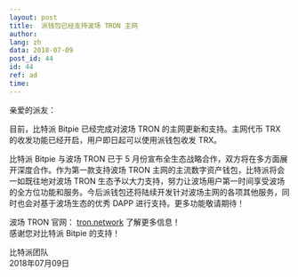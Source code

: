 ```yaml
---
layout: post
title:  派钱包已经支持波场 TRON 主网
author: 
lang: zh
data: 2018-07-09
post_id: 44
id: 44
ref: ad
time: 
---
```


亲爱的派友：

目前，比特派 Bitpie 已经完成对波场 TRON 的主网更新和支持。主网代币 TRX 的收发功能已经开启，用户即日起可以使用派钱包收发 TRX。

比特派 Bitpie 与波场 TRON 已于 5 月份宣布全生态战略合作，双方将在多方面展开深度合作。作为第一款支持波场 TRON 主网的主流数字资产钱包，比特派将会一如既往地对波场 TRON 生态予以大力支持，努力让波场用户第一时间享受波场的全方位功能和服务。今后派钱包还将陆续开发针对波场主网的各项其他服务，同时也会对基于波场生态的优秀 DAPP 进行支持。更多功能敬请期待！

波场 TRON 官网： <a href="https://tron.network/" target="_blank">tron.network</a> 了解更多信息！<br/>
感谢您对比特派 Bitpie 的支持！

比特派团队<br/>
2018年07月09日

